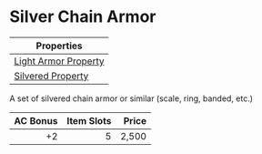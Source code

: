 # Silver Chain Armor

| Properties                                                                 |
| -------------------------------------------------------------------------- |
| [Light Armor Property](../../Armor%20Properties/Light%20Armor%20Property.md)  |
| [Silvered Property](../../Material%20Properties/Silvered%20Property.md) |

A set of silvered chain armor or similar (scale, ring, banded, etc.)

| AC Bonus | Item Slots | Price |
| -------: | ---------: | ----: |
|       +2 |          5 | 2,500 |
